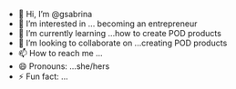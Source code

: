 - 👋 Hi, I’m @gsabrina
- 👀 I’m interested in ... becoming an entrepreneur
- 🌱 I’m currently learning ...how to create POD products
- 💞️ I’m looking to collaborate on ...creating POD products
- 📫 How to reach me ...
- 😄 Pronouns: ...she/hers
- ⚡ Fun fact: ...

<!---
gsabrina/gsabrina is a ✨ special ✨ repository because its `README.md` (this file) appears on your GitHub profile.
You can click the Preview link to take a look at your changes.
--->
